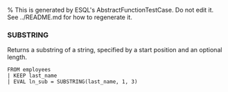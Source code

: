 % This is generated by ESQL's AbstractFunctionTestCase. Do not edit it. See ../README.md for how to regenerate it.

### SUBSTRING
Returns a substring of a string, specified by a start position and an optional length.

```esql
FROM employees
| KEEP last_name
| EVAL ln_sub = SUBSTRING(last_name, 1, 3)
```
